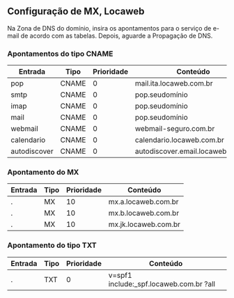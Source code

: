 ## Configuração de MX, Locaweb ##

Na Zona de DNS do domínio, insira os apontamentos para o serviço de e-mail de acordo com as tabelas. Depois, aguarde a Propagação de DNS.

### Apontamentos do tipo CNAME ###
|Entrada|Tipo|Prioridade|Conteúdo
|---------------|---------------|---------------|---------------|
|pop|CNAME|0|mail.ita.locaweb.com.br|
|smtp|CNAME|0|pop.seudomínio|
|imap|CNAME|0|pop.seudomínio|
|mail|CNAME|0|pop.seudomínio|
|webmail|CNAME|0|webmail-seguro.com.br|
|calendario|CNAME|0|calendario.locaweb.com.br|
|autodiscover|CNAME|0|autodiscover.email.locaweb.com.br|


###  Apontamento do MX ###
|Entrada|Tipo|Prioridade|Conteúdo|
|---------------|---------------|---------------|---------------|
|.|MX|10|mx.a.locaweb.com.br|
|.|MX|10|mx.b.locaweb.com.br|
|.|MX|10|mx.jk.locaweb.com.br|



### Apontamento do tipo TXT ###
|Entrada|Tipo|Prioridade|Conteúdo|
|---------------|---------------|---------------|---------------|
|.|TXT|0|v=spf1 include:_spf.locaweb.com.br ?all|
